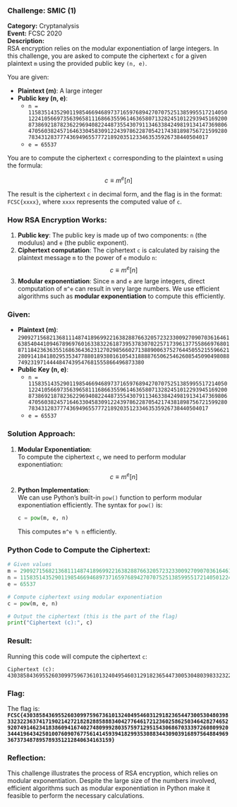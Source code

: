 ### Challenge: **SMIC (1)**  
**Category:** Cryptanalysis  
**Event:** FCSC 2020  
**Description:**  
RSA encryption relies on the modular exponentiation of large integers. In this challenge, you are asked to compute the ciphertext `c` for a given plaintext `m` using the provided public key `(n, e)`.  

You are given:  
- **Plaintext (m)**: A large integer  
- **Public key (n, e)**:  
  - `n = 115835143529011985466946897371659768942707075251385995517214050122410566973563965811168663559614636580713282451012293945169200873869218782362296940822448735543079113463384249819134147369806470560382457164633045830912243978622870542174381898756721599280783431283777436949655777218920351233463535926738440504017`  
  - `e = 65537`

You are to compute the ciphertext `c` corresponding to the plaintext `m` using the formula:  

$$
c ≡ m^e [n]
$$

The result is the ciphertext `c` in decimal form, and the flag is in the format: `FCSC{xxxx}`, where `xxxx` represents the computed value of `c`.

### How RSA Encryption Works:
1. **Public key**: The public key is made up of two components: `n` (the modulus) and `e` (the public exponent).  
2. **Ciphertext computation**: The ciphertext `c` is calculated by raising the plaintext message `m` to the power of `e` modulo `n`:
   $$
   c ≡ m^e [n]
   $$
3. **Modular exponentiation**: Since `m` and `e` are large integers, direct computation of `m^e` can result in very large numbers. We use efficient algorithms such as **modular exponentiation** to compute this efficiently.

### Given:
- **Plaintext (m)**:  
  `29092715682136811148741896992216382887663205723233009270907036164616385404410946789697601633832261873953783070225717396137755866976801871184236363551686364362312702985660271388900637527644505521559662128091418418029535347788018938016105431888876506254626085450904980887492319714444847439547681555866496873380`
- **Public Key (n, e)**:  
  - `n = 115835143529011985466946897371659768942707075251385995517214050122410566973563965811168663559614636580713282451012293945169200873869218782362296940822448735543079113463384249819134147369806470560382457164633045830912243978622870542174381898756721599280783431283777436949655777218920351233463535926738440504017`
  - `e = 65537`

### Solution Approach:

1. **Modular Exponentiation**:  
   To compute the ciphertext `c`, we need to perform modular exponentiation:  
   $$
   c ≡ m^e [n]
   $$

2. **Python Implementation**:  
   We can use Python’s built-in `pow()` function to perform modular exponentiation efficiently. The syntax for `pow()` is:  
   ```python
   c = pow(m, e, n)
   ```
   This computes `m^e % n` efficiently.

### Python Code to Compute the Ciphertext:

```python
# Given values
m = 29092715682136811148741896992216382887663205723233009270907036164616385404410946789697601633832261873953783070225717396137755866976801871184236363551686364362312702985660271388900637527644505521559662128091418418029535347788018938016105431888876506254626085450904980887492319714444847439547681555866496873380
n = 115835143529011985466946897371659768942707075251385995517214050122410566973563965811168663559614636580713282451012293945169200873869218782362296940822448735543079113463384249819134147369806470560382457164633045830912243978622870542174381898756721599280783431283777436949655777218920351233463535926738440504017
e = 65537

# Compute ciphertext using modular exponentiation
c = pow(m, e, n)

# Output the ciphertext (this is the part of the flag)
print("Ciphertext (c):", c)
```

### Result:
Running this code will compute the ciphertext `c`:

```
Ciphertext (c): 43038584369552603099759673610132404954603129182365447300530480398332322363741719021427218282885888340427764617212360258625034642827465292074914623418386094167402748099928035759712951543068670333972608099203444196434250100760907677561414593941829935308834430903916897564884969367373487895789351212840634163159
```

### Flag:
The flag is:  
**`FCSC{43038584369552603099759673610132404954603129182365447300530480398332322363741719021427218282885888340427764617212360258625034642827465292074914623418386094167402748099928035759712951543068670333972608099203444196434250100760907677561414593941829935308834430903916897564884969367373487895789351212840634163159}`**

### Reflection:
This challenge illustrates the process of RSA encryption, which relies on modular exponentiation. Despite the large size of the numbers involved, efficient algorithms such as modular exponentiation in Python make it feasible to perform the necessary calculations.